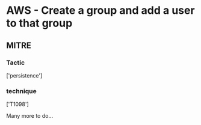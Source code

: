 # AWS - Create a group and add a user to that group

## MITRE

### Tactic
['persistence']

### technique
['T1098']

Many more to do...
